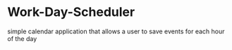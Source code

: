 # Work-Day-Scheduler
simple calendar application that allows a user to save events for each hour of the day
